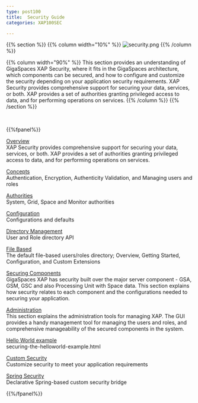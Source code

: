 ```yaml
---
type: post100
title:  Security Guide
categories: XAP100SEC

---
```





{{% section %}}
{{% column  width="10%" %}}
![security.png](/attachment_files/subject/security.png)
{{% /column %}}

{{% column width="90%" %}}
This section provides an understanding of GigaSpaces XAP Security, where it fits in the GigaSpaces architecture, which components can be secured, and how to configure and customize the security depending on your application security requirements. XAP Security provides comprehensive support for securing your data, services, or both. XAP provides a set of authorities granting privileged access to data, and for performing operations on services.
{{% /column %}}
{{% /section %}}

<br>


{{%fpanel%}}

[Overview](./security.html)<br>
XAP Security provides comprehensive support for securing your data, services, or both. XAP provides a set of authorities granting privileged access to data, and for performing operations on services.

[Concepts](./security-concepts.html)<br>
Authentication, Encryption, Authenticity Validation, and Managing users and roles

[Authorities](./security-authorities.html)<br>
System, Grid, Space and Monitor authorities

[Configuration](./security-configurations.html)<br>
Configurations and defaults

[Directory Management](./programmatically-managing-the-security-directory.html)<br>
User and Role directory API

[File Based](./default-file-based-security-implementation.html)<br>
The default file-based users/roles directory; Overview, Getting Started, Configuration, and Custom Extensions

[Securing Components](./securing-xap-components.html)<br>
GigaSpaces XAP has security built over the major server component - GSA, GSM, GSC and also Processing Unit with Space data. This section explains how security relates to each component and the configurations needed to securing your application.

[Administration](./security-administration.html)<br>
This section explains the administration tools for managing XAP. The GUI provides a handy management tool for managing the users and roles, and comprehensive manageability of the secured components in the system.

[Hello World example](./securing-the-helloworld-example.html)<br>
securing-the-helloworld-example.html

[Custom Security](./custom-security.html)<br>
Customize security to meet your application requirements

[Spring Security](./spring-security-bridge.html)<br>
Declarative Spring-based custom security bridge

{{%/fpanel%}}